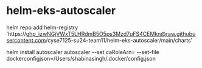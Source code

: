 # helm-eks-autoscaler


helm repo add helm-registry 'https://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@raw.githubusercontent.com/cyse7125-su24-team11/helm-eks-autoscaler/main/charts'



helm install autoscaler autoscaler --set caRoleArn=<caRoleArn> --set-file dockerconfigjson=/Users/shabinasingh/.docker/config.json